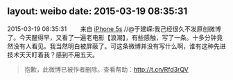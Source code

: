 layout: weibo
date: 2015-03-19 08:35:31
---
2015-03-19 08:35:31  &nbsp;&nbsp;&nbsp;&nbsp;&nbsp;&nbsp; 来自 <a href="sinaweibo://customweibosource" rel="nofollow">iPhone 5s</a>
 //@于建嵘:我己经很久不发原创微博了。今天醒得早，又看了一遍老电影【浪潮】，有些感触，写了一条。十多分钟竟然没有人看见。我当然明白被屏蔽了。可这条微博并没有写什么啊，谁有这种先进技术天天盯着我？感到不用五天。
>  抱歉，此微博已被作者删除。查看帮助：http://t.cn/Rfd3rQV
